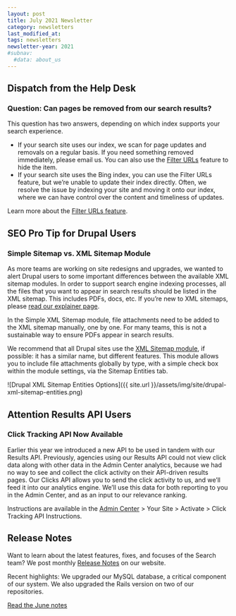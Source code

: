 ```yaml
---
layout: post
title: July 2021 Newsletter
category: newsletters
last_modified_at: 
tags: newsletters
newsletter-year: 2021
#subnav:
  #data: about_us
---
```


## Dispatch from the Help Desk
### Question: Can pages be removed from our search results?

This question has two answers, depending on which index supports your search experience.

*   If your search site uses our index, we scan for page updates and removals on a regular basis. If you need something removed immediately, please email us. You can also use the [Filter URLs](https://search.gov/manual/filter-content.html) feature to hide the item.
*   If your search site uses the Bing index, you can use the Filter URLs feature, but we’re unable to update their index directly. Often, we resolve the issue by indexing your site and moving it onto our index, where we can have control over the content and timeliness of updates.

Learn more about the [Filter URLs feature](https://search.gov/manual/filter-content.html).

## SEO Pro Tip for Drupal Users
### Simple Sitemap vs. XML Sitemap Module

As more teams are working on site redesigns and upgrades, we wanted to alert Drupal users to some important differences between the available XML sitemap modules. In order to support search engine indexing processes, all the files that you want to appear in search results should be listed in the XML sitemap. This includes PDFs, docs, etc. If you’re new to XML sitemaps, please [read our explainer page](https://search.gov/manual/sitemaps.html).

In the Simple XML Sitemap module, file attachments need to be added to the XML sitemap manually, one by one. For many teams, this is not a sustainable way to ensure PDFs appear in search results.

We recommend that all Drupal sites use the [XML Sitemap module](https://www.drupal.org/project/xmlsitemap), if possible: it has a similar name, but different features. This module allows you to include file attachments globally by type, with a simple check box within the module settings, via the Sitemap Entities tab.

![Drupal XML Sitemap Entities Options]({{ site.url }}/assets/img/site/drupal-xml-sitemap-entities.png)

## Attention Results API Users
### Click Tracking API Now Available

Earlier this year we introduced a new API to be used in tandem with our Results API. Previously, agencies using our Results API could not view click data along with other data in the Admin Center analytics, because we had no way to see and collect the click activity on their API-driven results pages. Our Clicks API allows you to send the click activity to us, and we’ll feed it into our analytics engine. We’ll use this data for both reporting to you in the Admin Center, and as an input to our relevance ranking. 

Instructions are available in the [Admin Center](https://search.usa.gov/sites/) > Your Site > Activate > Click Tracking API Instructions.

## Release Notes

Want to learn about the latest features, fixes, and focuses of the Search team? We post monthly [Release Notes](https://search.gov/about/updates/releases/) on our website.

Recent highlights: We upgraded our MySQL database, a critical component of our system. We also upgraded the Rails version on two of our repositories.

[Read the June notes](https://search.gov/about/updates/releases/june-2020.html)
